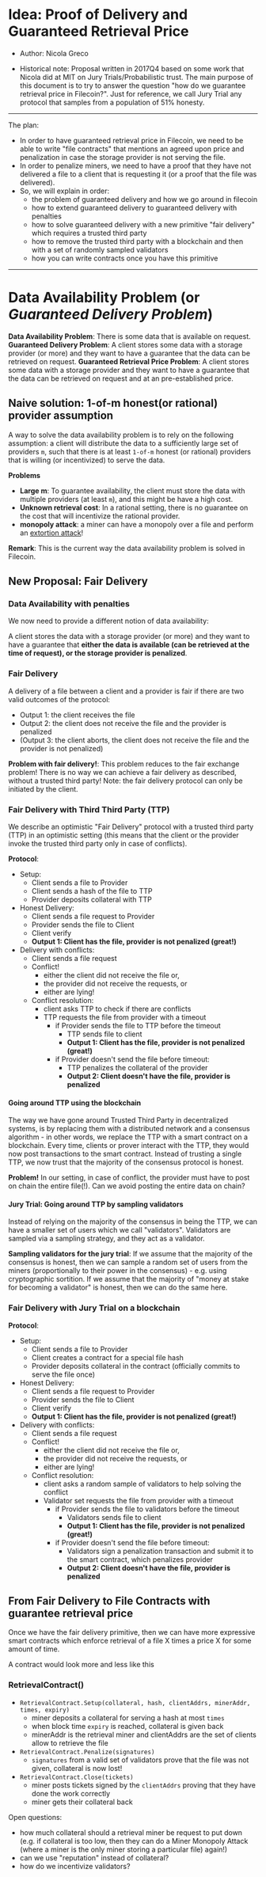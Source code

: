# Idea: Proof of Delivery and Guaranteed Retrieval Price

- Author: Nicola Greco

- Historical note: Proposal written in 2017Q4 based on some work that Nicola did at MIT on Jury Trials/Probabilistic trust. The main purpose of this document is to try to answer the question "how do we guarantee retrieval price in Filecoin?". Just for reference, we call Jury Trial any protocol that samples from a population of 51% honesty.

---

The plan:
- In order to have guaranteed retrieval price in Filecoin, we need to be able to write "file contracts" that mentions an agreed upon price and penalization in case the storage provider is not serving the file.
- In order to penalize miners, we need to have a proof that they have not delivered a file to a client that is requesting it (or a proof that the file was delivered).
- So, we will explain in order:
  - the problem of guaranteed delivery and how we go around in filecoin
  - how to extend guaranteed delivery to guaranteed delivery with penalties
  - how to solve guaranteed delivery with a new primitive "fair delivery" which requires a trusted third party
  - how to remove the trusted third party with a blockchain and then with a set of randomly sampled validators
  - how you can write contracts once you have this primitive

---

# Data Availability Problem (or *Guaranteed Delivery Problem*)

**Data Availability Problem**: There is some data that is available on request.
**Guaranteed Delivery Problem**: A client stores some data with a storage provider (or more) and they want to have a guarantee that the data can be retrieved on request. 
**Guaranteed Retrieval Price Problem**: A client stores some data with a storage provider and they want to have a guarantee that the data can be retrieved on request and at an pre-established price.

## Naive solution: 1-of-m honest(or rational) provider assumption

A way to solve the data availability problem is to rely on the following assumption: a client will distribute the data to a sufficiently large set of providers `m`, such that there is at least `1-of-m` honest (or rational) providers that is willing (or incentivized) to serve the data.

**Problems**
- **Large m**: To guarantee availability, the client must store the data with multiple providers (at least `m`), and this might be have a high cost.
- **Unknown retrieval cost**: In a rational setting, there is no guarantee on the cost that will incentivize the rational provider.
- **monopoly attack**: a miner can have a monopoly over a file and perform an [extortion attack](https://github.com/filecoin-project/aq/issues/67)!

**Remark**: This is the current way the data availability problem is solved in Filecoin.

## New Proposal: Fair Delivery

### Data Availability with penalties

We now need to provide a different notion of data availability:

A client stores the data with a storage provider (or more) and they want to have a guarantee that **either the data is available (can be retrieved at the time of request), or the storage provider is penalized**. 

### Fair Delivery
A delivery of a file between a client and a provider is fair if there are two valid outcomes of the protocol:
- Output 1: the client receives the file
- Output 2: the client does not receive the file and the provider is penalized
- (Output 3: the client aborts, the client does not receive the file and the provider is not penalized)

**Problem with fair delivery!**:
This problem reduces to the fair exchange problem! There is no way we can achieve a fair delivery as described, without a trusted third party! Note: the fair delivery protocol can only be initiated by the client.

### Fair Delivery with Third Third Party (TTP)

We describe an optimistic "Fair Delivery" protocol with a trusted third party (TTP) in an optimistic setting (this means that the client or the provider invoke the trusted third party only in case of conflicts).

**Protocol**:
- Setup:
  - Client sends a file to Provider
  - Client sends a hash of the file to TTP
  - Provider deposits collateral with TTP
- Honest Delivery:
  - Client sends a file request to Provider
  - Provider sends the file to Client
  - Client verify
  - **Output 1: Client has the file, provider is not penalized (great!)**
- Delivery with conflicts:
  - Client sends a file request
  - Conflict!
    - either the client did not receive the file or,
    - the provider did not receive the requests, or
    - either are lying!
  - Conflict resolution:
    - client asks TTP to check if there are conflicts
    - TTP requests the file from provider with a timeout
      - if Provider sends the file to TTP before the timeout
		- TTP sends file to client
	    - **Output 1: Client has the file, provider is not penalized (great!)**
      - if Provider doesn't send the file before timeout:
        - TTP penalizes the collateral of the provider
        - **Output 2: Client doesn't have the file, provider is penalized**

#### Going around TTP using the blockchain

The way we have gone around Trusted Third Party in decentralized systems, is by replacing them with a distributed network and a consensus algorithm - in other words, we replace the TTP with a smart contract on a blockchain. Every time, clients or prover interact with the TTP, they would now post transactions to the smart contract. Instead of trusting a single TTP, we now trust that the majority of the consensus protocol is honest.

**Problem!** In our setting, in case of conflict, the provider must have to post on chain the entire file(!). Can we avoid posting the entire data on chain?

#### Jury Trial: Going around TTP by sampling validators

Instead of relying on the majority of the consensus in being the TTP, we can have a smaller set of users which we call "validators". Validators are sampled via a sampling strategy, and they act as a validator.

**Sampling validators for the jury trial**: If we assume that the majority of the consensus is honest, then we can sample a random set of users from the miners (proportionally to their power in the consensus) - e.g. using cryptographic sortition. If we assume that the majority of "money at stake for becoming a validator" is honest, then we can do the same here.

### Fair Delivery with Jury Trial on a blockchain

**Protocol**:
- Setup:
  - Client sends a file to Provider
  - Client creates a contract for a special file hash
  - Provider deposits collateral in the contract (officially commits to serve the file once)
- Honest Delivery:
  - Client sends a file request to Provider
  - Provider sends the file to Client
  - Client verify
  - **Output 1: Client has the file, provider is not penalized (great!)**
- Delivery with conflicts:
  - Client sends a file request
  - Conflict!
    - either the client did not receive the file or,
    - the provider did not receive the requests, or
    - either are lying!
  - Conflict resolution:
    - client asks a random sample of validators to help solving the conflict
    - Validator set requests the file from provider with a timeout
      - if Provider sends the file to validators before the timeout
		- Validators sends file to client
	    - **Output 1: Client has the file, provider is not penalized (great!)**
      - if Provider doesn't send the file before timeout:
        - Validators sign a penalization transaction and submit it to the smart contract, which penalizes provider
        - **Output 2: Client doesn't have the file, provider is penalized**

## From Fair Delivery to File Contracts with guarantee retrieval price

Once we have the fair delivery primitive, then we can have more expressive smart contracts which enforce retrieval of a file X times a price X for some amount of time.

A contract would look more and less like this


### RetrievalContract()

- `RetrievalContract.Setup(collateral, hash, clientAddrs, minerAddr, times, expiry)`
  - miner deposits a collateral for serving a hash at most `times`
  - when block time `expiry` is reached, collateral is given back
  - minerAddr is the retrieval miner and clientAddrs are the set of clients allow to retrieve the file
- `RetrievalContract.Penalize(signatures)`
  - `signatures` from a valid set of validators prove that the file was not given, collateral is now lost!
- `RetrievalContract.Close(tickets)`
  - miner posts tickets signed by the `clientAddrs` proving that they have done the work correctly
  - miner gets their collateral back

Open questions:
- how much collateral should a retrieval miner be request to put down (e.g. if collateral is too low, then they can do a Miner Monopoly Attack (where a miner is the only miner storing a particular file) again!)
- can we use "reputation" instead of collateral?
- how do we incentivize validators?
